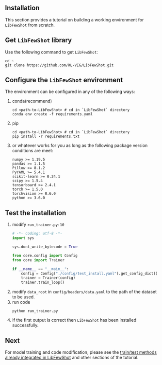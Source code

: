 ## Installation

This section provides a tutorial on building a working environment for `LibFewShot` from scratch.

## Get `LibFewShot` library

Use the following command to get `LibFewShot`:

```shell
cd ~
git clone https://github.com/RL-VIG/LibFewShot.git
```

## Configure the `LibFewShot` environment

The environment can be configured in any of the following ways:

1. conda(recommend)
    ```shell
    cd <path-to-LibFewShot> # cd in `LibFewShot` directory
    conda env create -f requirements.yaml
    ```

2. pip
    ```shell
    cd <path-to-LibFewShot> # cd in `LibFewShot` directory
    pip install -r requirements.txt
    ```
3. or whatever works for you as long as the following package version conditions are meet:
    ```
    numpy >= 1.19.5
    pandas >= 1.1.5
    Pillow >= 8.1.2
    PyYAML >= 5.4.1
    scikit-learn >= 0.24.1
    scipy >= 1.5.4
    tensorboard >= 2.4.1
    torch >= 1.5.0
    torchvision >= 0.6.0
    python >= 3.6.0
    ```

## Test the installation

1. modify `run_trainer.py:10`
    ```python
    # -*- coding: utf-8 -*-
    import sys

    sys.dont_write_bytecode = True

    from core.config import Config
    from core import Trainer

    if __name__ == "__main__":
        config = Config("./config/test_install.yaml").get_config_dict()
        trainer = Trainer(config)
        trainer.train_loop()
    ```
2. modify `data_root` in `config/headers/data.yaml` to the path of the dataset to be used.
3. run code
   ```shell
   python run_trainer.py
   ```
4. If the first output is correct then `LibFewShot` has been installed successfully.

## Next

For model training and code modification, please see the [train/test methods already integrated in LibFewShot](./tutorials/t1-train_and_test_exist_methods.md) and other sections of the tutorial.
